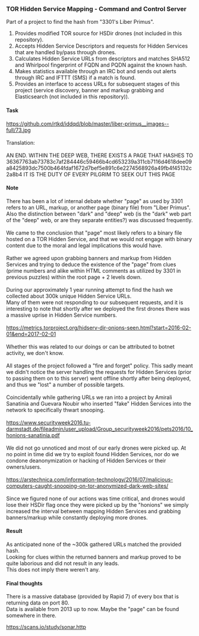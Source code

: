 ### TOR Hidden Service Mapping - Command and Control Server ###

Part of a project to find the hash from "3301's Liber Primus".<br>
1. Provides modified TOR source for HSDir drones (not included in this repository).
2. Accepts Hidden Service Descriptors and requests for Hidden Services that are handled by/pass through drones.
3. Calculates Hidden Service URLs from descriptors and matches SHA512 and Whirlpool fingerprint of FQDN and PQDN against the known hash.
4. Makes statistics available through an IRC bot and sends out alerts through IRC and IFTTT (SMS) if a match is found.
5. Provides an interface to access URLs for subsequent stages of this project (service discovery, banner and markup grabbing and Elasticsearch (not included in this repository)).

#### Task ####

https://github.com/rtkd/iddqd/blob/master/liber-primus__images--full/73.jpg<br>
<br>
Translation:<br>
<br>
AN  END. WITHIN  THE  DEEP  WEB,  THERE  EXISTS  A  PAGE  THAT  HASHES  TO 36367763ab73783c7af284446c59466b4cd653239a311cb7116d4618dee09a8425893dc7500b464fdaf1672d7bef5e891c6e2274568926a49fb4f45132c2a8b4 IT IS THE DUTY OF EVERY PILGRIM TO SEEK OUT THIS PAGE

#### Note ####

There has been a lot of internal debate whether "page" as used by 3301 refers to an URL, markup, or another page (binary file) from "Liber Primus". Also the distinction between "dark" and "deep" web (is the "dark" web part of the "deep" web, or are they separate entities?) was discussed frequently.<br>
<br>
We came to the conclusion that "page" most likely refers to a binary file hosted on a TOR Hidden Service, and that we would not engage with binary content due to the moral and legal implications this would have.<br>
<br>
Rather we agreed upon grabbing banners and markup from Hidden Services and trying to deduce the existence of the "page" from clues (prime numbers and alike within HTML comments as utilized by 3301 in previous puzzles) within the root page + 2 levels down.<br>
<br>
During our approximately 1 year running attempt to find the hash we collected about 300k unique Hidden Service URLs.<br>
Many of them were not responding to our subsequent requests, and it is interesting to note that shortly after we deployed the first drones there was a massive uprise in Hidden Service numbers.<br>
<br>
https://metrics.torproject.org/hidserv-dir-onions-seen.html?start=2016-02-01&end=2017-02-01<br>
<br>
Whether this was related to our doings or can be attributed to botnet activity, we don't know.<br>
<br>
All stages of the project followed a "fire and forget" policy. This sadly meant we didn't notice the server handling the requests for Hidden Services (prior to passing them on to this server) went offline shortly after being deployed, and thus we "lost" a number of possible targets.<br>
<br>
Coincidentally while gathering URLs we ran into a project by Amirali Sanatinia and Guevara Noubir who inserted "fake" Hidden Services into the network to specifically thwart snooping.<br>
<br>
https://www.securityweek2016.tu-darmstadt.de/fileadmin/user_upload/Group_securityweek2016/pets2016/10_honions-sanatinia.pdf<br>
<br>
We did not go unnoticed and most of our early drones were picked up. At no point in time did we try to exploit found Hidden Services, nor do we condone deanonymization or hacking of Hidden Services or their owners/users.<br>
<br>
https://arstechnica.com/information-technology/2016/07/malicious-computers-caught-snooping-on-tor-anonymized-dark-web-sites/<br>
<br>
Since we figured none of our actions was time critical, and drones would lose their HSDir flag once they were picked up by the "honions" we simply increased the interval between mapping Hidden Services and grabbing banners/markup while constantly deploying more drones.<br>

#### Result ####

As anticipated none of the ~300k gathered URLs matched the provided hash.<br>
Looking for clues within the returned banners and markup proved to be quite laborious and did not result in any leads.<br>
This does not imply there weren't any.

#### Final thoughts ####

There is a massive database (provided by Rapid 7) of every box that is returning data on port 80.<br>
Data is available from 2013 up to now. Maybe the "page" can be found somewhere in there.<br>

https://scans.io/study/sonar.http